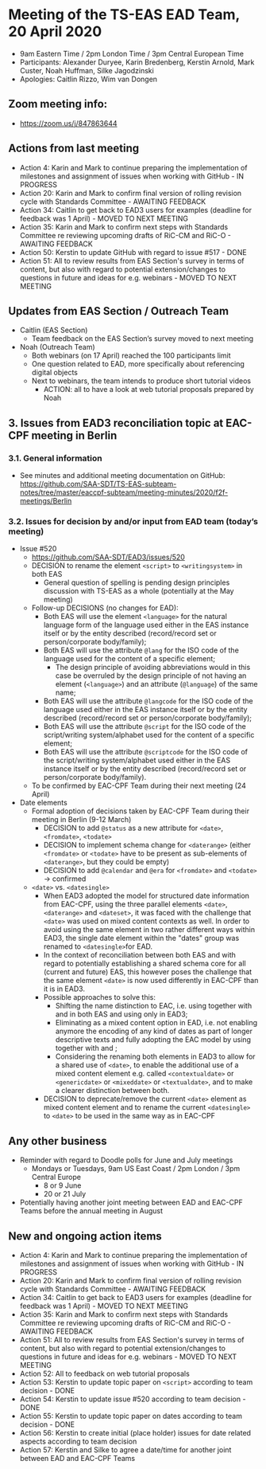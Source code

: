 # Meeting of the TS-EAS EAD Team, 20 April 2020
- 9am Eastern Time / 2pm London Time / 3pm Central European Time
- Participants: Alexander Duryee, Karin Bredenberg, Kerstin Arnold, Mark Custer, Noah Huffman, Silke Jagodzinski
- Apologies: Caitlin Rizzo, Wim van Dongen

## Zoom meeting info:
- https://zoom.us/j/847863644

## Actions from last meeting
- Action 4: Karin and Mark to continue preparing the implementation of milestones and assignment of issues when working with GitHub - IN PROGRESS
- Action 20: Karin and Mark to confirm final version of rolling revision cycle with Standards Committee - AWAITING FEEDBACK
- Action 34: Caitlin to get back to EAD3 users for examples (deadline for feedback was 1 April) - MOVED TO NEXT MEETING
- Action 35: Karin and Mark to confirm next steps with Standards Committee re reviewing upcoming drafts of RiC-CM and RiC-O - AWAITING FEEDBACK
- Action 50: Kerstin to update GitHub with regard to issue #517 - DONE
- Action 51: All to review results from EAS Section's survey in terms of content, but also with regard to potential extension/changes to questions in future and ideas for e.g. webinars - MOVED TO NEXT MEETING

## Updates from EAS Section / Outreach Team
- Caitlin (EAS Section)
  - Team feedback on the EAS Section’s survey moved to next meeting
- Noah (Outreach Team)
  - Both webinars (on 17 April) reached the 100 participants limit
  - One question related to EAD, more specifically about referencing digital objects
  - Next to webinars, the team intends to produce short tutorial videos
    - ACTION: all to have a look at web tutorial proposals prepared by Noah
  
## 3. Issues from EAD3 reconciliation topic at EAC-CPF meeting in Berlin
### 3.1. General information
- See minutes and additional meeting documentation on GitHub: https://github.com/SAA-SDT/TS-EAS-subteam-notes/tree/master/eaccpf-subteam/meeting-minutes/2020/f2f-meetings/Berlin

### 3.2. Issues for decision by and/or input from EAD team (today’s meeting)
- Issue #520
  - https://github.com/SAA-SDT/EAD3/issues/520
  - DECISION to rename the element `<script>` to `<writingsystem>` in both EAS
    - General question of spelling is pending design principles discussion with TS-EAS as a whole (potentially at the May meeting)
  - Follow-up DECISIONS (no changes for EAD):
    - Both EAS will use the element `<language>` for the natural language form of the language used either in the EAS instance itself or by the entity described (record/record set or person/corporate body/family);
    - Both EAS will use the attribute `@lang` for the ISO code of the language used  for the content of a specific element;
      - The design principle of avoiding abbreviations would in this case be overruled by the design principle of not having an element (`<language>`) and an attribute (`@language`) of the same name;
    - Both EAS will use the attribute `@langcode` for the ISO code of the language used either in the EAS instance itself or by the entity described (record/record set or person/corporate body/family);
    - Both EAS will use the attribute `@script` for the ISO code of the script/writing system/alphabet used for the content of a specific element;
    - Both EAS will use the attribute `@scriptcode` for the ISO code of the script/writing system/alphabet used either in the EAS instance itself or by the entity described (record/record set or person/corporate body/family).
  - To be confirmed by EAC-CPF Team during their next meeting (24 April)  
- Date elements 
  - Formal adoption of decisions taken by EAC-CPF Team during their meeting in Berlin (9-12 March)
    - DECISION to add `@status` as a new attribute for `<date>`, `<fromdate>`, `<todate>`
    - DECISION to implement schema change for `<daterange>` (either `<fromdate>` or `<todate>` have to be present as sub-elements of `<daterange>`, but they could be empty)
    - DECISION to add `@calendar` and `@era` for `<fromdate>` and `<todate>` -> confirmed
  - `<date>` vs. `<datesingle>`
    - When EAD3 adopted the model for structured date information from EAC-CPF, using the three parallel elements `<date>`, `<daterange>` and `<dateset>`, it was faced with the challenge that `<date>` was used on mixed content contexts as well. In order to avoid using the same element in two rather different ways within EAD3, the single date element within the "dates" group was renamed to `<datesingle>`for EAD.
    - In the context of reconciliation between both EAS and with regard to potentially establishing a shared schema core for all (current and future) EAS, this however poses the challenge that the same element `<date>` is now used differently in EAC-CPF than it is in EAD3.
    - Possible approaches to solve this:
      - Shifting the name distinction to EAC, i.e. using <datesingle> together with <daterange> and <dateset> in both EAS and using <date> only in EAD3;
      - Eliminating <date> as a mixed content option in EAD, i.e. not enabling anymore the encoding of any kind of dates as part of longer descriptive texts and fully adopting the EAC model by using <date> together with <daterange> and <dateset>;
      - Considering the renaming both elements in EAD3 to allow for a shared use of `<date>`, to enable the additional use of a mixed content element e.g. called `<contextualdate>` or `<genericdate>` or `<mixeddate>` or `<textualdate>`, and to make a clearer distinction between both.
    - DECISION to deprecate/remove the current `<date>` element as mixed content element and to rename the current `<datesingle>` to `<date>` to be used in the same way as in EAC-CPF

## Any other business
- Reminder with regard to Doodle polls for June and July meetings
  - Mondays or Tuesdays, 9am US East Coast / 2pm London / 3pm Central Europe
    - 8 or 9 June
    - 20 or 21 July
- Potentially having another joint meeting between EAD and EAC-CPF Teams before the annual meeting in August    

## New and ongoing action items
- Action 4: Karin and Mark to continue preparing the implementation of milestones and assignment of issues when working with GitHub - IN PROGRESS
- Action 20: Karin and Mark to confirm final version of rolling revision cycle with Standards Committee - AWAITING FEEDBACK
- Action 34: Caitlin to get back to EAD3 users for examples (deadline for feedback was 1 April) - MOVED TO NEXT MEETING
- Action 35: Karin and Mark to confirm next steps with Standards Committee re reviewing upcoming drafts of RiC-CM and RiC-O - AWAITING FEEDBACK
- Action 51: All to review results from EAS Section's survey in terms of content, but also with regard to potential extension/changes to questions in future and ideas for e.g. webinars - MOVED TO NEXT MEETING
- Action 52: All to feedback on web tutorial proposals
- Action 53: Kerstin to update topic paper on `<script>` according to team decision - DONE
- Action 54: Kerstin to update issue #520 according to team decision - DONE
- Action 55: Kerstin to update topic paper on dates according to team decision - DONE
- Action 56: Kerstin to create initial (place holder) issues for date related aspects according to team decision
- Action 57: Kerstin and Silke to agree a date/time for another joint between EAD and EAC-CPF Teams

